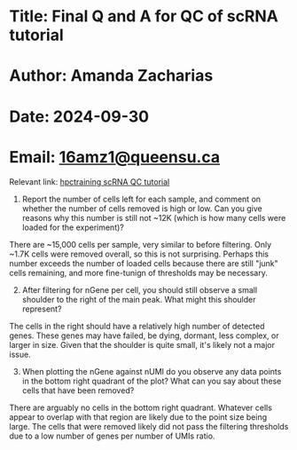 # Title: Final Q and A for QC of scRNA tutorial
# Author: Amanda Zacharias
# Date: 2024-09-30
# Email: 16amz1@queensu.ca

Relevant link: [hpctraining scRNA QC tutorial](https://github.com/hbctraining/scRNA-seq_online/blob/master/lessons/04_SC_quality_control.md)

1. Report the number of cells left for each sample, and comment on whether the number of cells removed is high or low. Can you give reasons why this number is still not ~12K (which is how many cells were loaded for the experiment)?

There are ~15,000 cells per sample, very similar to before filtering. Only ~1.7K cells were removed overall, so this is not surprising. Perhaps this number exceeds the number of loaded cells because there are still "junk" cells remaining, and more fine-tunign of thresholds may be necessary.

2. After filtering for nGene per cell, you should still observe a small shoulder to the right of the main peak. What might this shoulder represent?

The cells in the right should have a relatively high number of detected genes. These genes may have failed, be dying, dormant, less complex, or larger in size. Given that the shoulder is quite small, it's likely not a major issue.

3. When plotting the nGene against nUMI do you observe any data points in the bottom right quadrant of the plot? What can you say about these cells that have been removed?

There are arguably no cells in the bottom right quadrant. Whatever cells appear to overlap with that region are likely due to the point size being large. The cells that were removed likely did not pass the filtering thresholds due to a low number of genes per number of UMIs ratio.